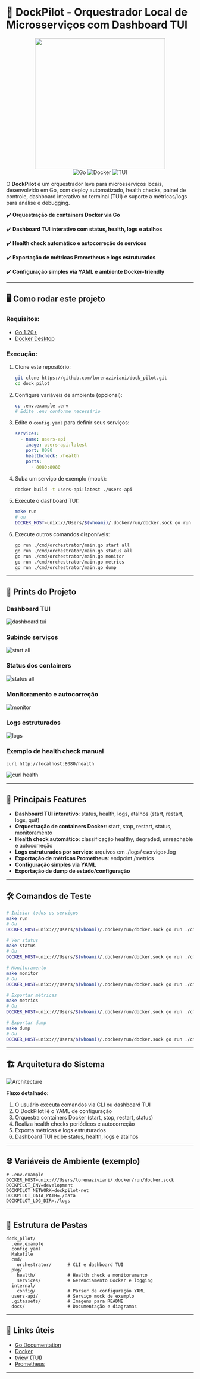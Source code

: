# 🚢 DockPilot - Orquestrador Local de Microsserviços com Dashboard TUI

<div align="center">
<img src=".gitassets/cover.png" width="350" />

<div data-badges>
  <img src="https://img.shields.io/badge/Go-00ADD8?style=for-the-badge&logo=go&logoColor=white" alt="Go" />
  <img src="https://img.shields.io/badge/Docker-2496ED?style=for-the-badge&logo=docker&logoColor=white" alt="Docker" />
  <img src="https://img.shields.io/badge/TUI-27AE60?style=for-the-badge" alt="TUI" />
</div>
</div>

O **DockPilot** é um orquestrador leve para microsserviços locais, desenvolvido em Go, com deploy automatizado, health checks, painel de controle, dashboard interativo no terminal (TUI) e suporte a métricas/logs para análise e debugging.

✔️ **Orquestração de containers Docker via Go**

✔️ **Dashboard TUI interativo com status, health, logs e atalhos**

✔️ **Health check automático e autocorreção de serviços**

✔️ **Exportação de métricas Prometheus e logs estruturados**

✔️ **Configuração simples via YAML e ambiente Docker-friendly**

---

## 🖥️ Como rodar este projeto

### Requisitos:

- [Go 1.20+](https://golang.org/doc/install)
- [Docker Desktop](https://docs.docker.com/get-docker/)

### Execução:

1. Clone este repositório:
   ```sh
   git clone https://github.com/lorenaziviani/dock_pilot.git
   cd dock_pilot
   ```
2. Configure variáveis de ambiente (opcional):
   ```sh
   cp .env.example .env
   # Edite .env conforme necessário
   ```
3. Edite o `config.yaml` para definir seus serviços:
   ```yaml
   services:
     - name: users-api
       image: users-api:latest
       port: 8080
       healthcheck: /health
       ports:
         - 8080:8080
   ```
4. Suba um serviço de exemplo (mock):
   ```sh
   docker build -t users-api:latest ./users-api
   ```
5. Execute o dashboard TUI:
   ```sh
   make run
   # ou
   DOCKER_HOST=unix:///Users/$(whoami)/.docker/run/docker.sock go run ./cmd/orchestrator/main.go dashboard
   ```
6. Execute outros comandos disponíveis:
   ```sh
   go run ./cmd/orchestrator/main.go start all
   go run ./cmd/orchestrator/main.go status all
   go run ./cmd/orchestrator/main.go monitor
   go run ./cmd/orchestrator/main.go metrics
   go run ./cmd/orchestrator/main.go dump
   ```

---

## 📸 Prints do Projeto

### Dashboard TUI

![dashboard tui](.gitassets/running.png)

### Subindo serviços

![start all](.gitassets/start.png)

### Status dos containers

![status all](.gitassets/status.png)

### Monitoramento e autocorreção

![monitor](.gitassets/monitoring.png)

### Logs estruturados

![logs](.gitassets/logs.png)

### Exemplo de health check manual

```sh
curl http://localhost:8080/health
```

![curl health](.gitassets/curl-health.png)

---

## 📝 Principais Features

- **Dashboard TUI interativo**: status, health, logs, atalhos (start, restart, logs, quit)
- **Orquestração de containers Docker**: start, stop, restart, status, monitoramento
- **Health check automático**: classificação healthy, degraded, unreachable e autocorreção
- **Logs estruturados por serviço**: arquivos em ./logs/<serviço>.log
- **Exportação de métricas Prometheus**: endpoint /metrics
- **Configuração simples via YAML**
- **Exportação de dump de estado/configuração**

---

## 🛠️ Comandos de Teste

```bash
# Iniciar todos os serviços
make run
# Ou
DOCKER_HOST=unix:///Users/$(whoami)/.docker/run/docker.sock go run ./cmd/orchestrator/main.go start all

# Ver status
make status
# Ou
DOCKER_HOST=unix:///Users/$(whoami)/.docker/run/docker.sock go run ./cmd/orchestrator/main.go status all

# Monitoramento
make monitor
# Ou
DOCKER_HOST=unix:///Users/$(whoami)/.docker/run/docker.sock go run ./cmd/orchestrator/main.go monitor

# Exportar métricas
make metrics
# Ou
DOCKER_HOST=unix:///Users/$(whoami)/.docker/run/docker.sock go run ./cmd/orchestrator/main.go metrics

# Exportar dump
make dump
# Ou
DOCKER_HOST=unix:///Users/$(whoami)/.docker/run/docker.sock go run ./cmd/orchestrator/main.go dump
```

---

## 🏗️ Arquitetura do Sistema

![Architecture](docs/architecture.drawio.png)

**Fluxo detalhado:**

1. O usuário executa comandos via CLI ou dashboard TUI
2. O DockPilot lê o YAML de configuração
3. Orquestra containers Docker (start, stop, restart, status)
4. Realiza health checks periódicos e autocorreção
5. Exporta métricas e logs estruturados
6. Dashboard TUI exibe status, health, logs e atalhos

---

## 🌐 Variáveis de Ambiente (exemplo)

```env
# .env.example
DOCKER_HOST=unix:///Users/lorenaziviani/.docker/run/docker.sock
DOCKPILOT_ENV=development
DOCKPILOT_NETWORK=dockpilot-net
DOCKPILOT_DATA_PATH=./data
DOCKPILOT_LOG_DIR=./logs
```

---

## 📁 Estrutura de Pastas

```
dock_pilot/
  .env.example
  config.yaml
  Makefile
  cmd/
    orchestrator/      # CLI e dashboard TUI
  pkg/
    health/            # Health check e monitoramento
    services/          # Gerenciamento Docker e logging
  internal/
    config/            # Parser de configuração YAML
  users-api/           # Serviço mock de exemplo
  .gitassets/          # Imagens para README
  docs/                # Documentação e diagramas
```

---

## 💎 Links úteis

- [Go Documentation](https://golang.org/doc/)
- [Docker](https://www.docker.com/)
- [tview (TUI)](https://github.com/rivo/tview)
- [Prometheus](https://prometheus.io/)

---
